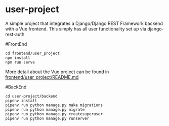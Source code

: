 # user-project
A simple project that integrates a Django/Django REST Framework backend with a Vue frontend.  This simply has all user functionality set up via django-rest-auth

#FrontEnd
```
cd frontend/user_project
npm install
npm run serve
```
More detail about the Vue project can be found in [frontend/user_project/README.md](frontend/user_project/README.md)

#BackEnd
```
cd user-project/backend
pipenv install
pipenv run python manage.py make migrations
pipenv run python manage.py migrate
pipenv run python manage.py createsuperuser
pipenv run python manage.py runserver
```